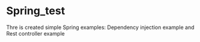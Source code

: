 # Spring_test

Thre is created simple Spring examples:  Dependency injection example and Rest controller example
